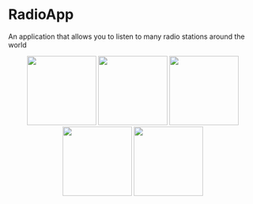 # RadioApp
An application that allows you to listen to many radio stations around the world


<p align="center">
<img src="https://github.com/Bruzya/RadioApp/blob/main/Images/image1.png" width="140" /> 
<img src="https://github.com/Bruzya/RadioApp/blob/main/Images/image2.png" width="140" />  
<img src="https://github.com/Bruzya/RadioApp/blob/main/Images/image3.png" width="140" /> 
<img src="https://github.com/Bruzya/RadioApp/blob/main/Images/image4.png" width="140" /> 
<img src="https://github.com/Bruzya/RadioApp/blob/main/Images/image5.png" width="140" /> 
</p>
